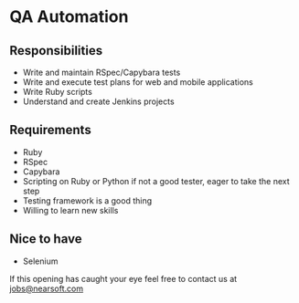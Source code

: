 # QA Automation

## Responsibilities

* Write and maintain RSpec/Capybara tests
* Write and execute test plans for web and mobile applications
* Write Ruby scripts
* Understand and create Jenkins projects

## Requirements

* Ruby
* RSpec
* Capybara
* Scripting on Ruby or Python if not a good tester, eager to take the next step
* Testing framework is a good thing
* Willing to learn new skills

## Nice to have

* Selenium

If this opening has caught your eye feel free to contact us at jobs@nearsoft.com
